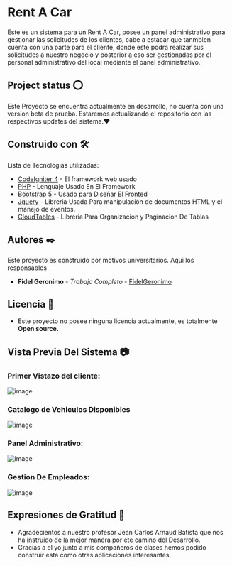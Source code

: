# Rent A Car

Este es un sistema para un Rent A Car, posee un panel administrativo para gestionar las solicitudes de los clientes, cabe a estacar que tanmbien cuenta con una parte para el cliente, donde este podra realizar sus solicitudes a nuestro negocio y posterior a eso ser gestionadas por el personal administrativo del local mediante el panel administrativo.

## Project status ⭕
Este Proyecto se encuentra actualmente en desarrollo, no cuenta con una version beta de prueba.
Estaremos actualizando el repositorio con las respectivos updates del sistema.❤

## Construido con 🛠️

Lista de Tecnologias utilizadas:

* [CodeIgniter 4](https://codeigniter.com/) - El framework web usado
* [PHP](https://www.php.net/) - Lenguaje Usado En El Framework
* [Bootstrap 5](https://getbootstrap.com/) - Usado para Diseñar El Fronted
* [Jquery](https://jquery.com/) - Libreria Usada Para manipulación de documentos HTML y el manejo de eventos.
* [CloudTables](https://datatables.net/) - Libreria Para Organizacion y Paginacion De Tablas

## Autores ✒️

Este proyecto es construido por motivos universitarios. Aqui los responsables

* **Fidel Geronimo** - *Trabajo Completo* - [FidelGeronimo](https://github.com/Fidel-Geronimo)

## Licencia 📄

* Este proyecto no posee ninguna licencia actualmente, es totalmente **Open source.**

## Vista Previa Del Sistema 📷

### Primer Vistazo del cliente: 
![image](https://user-images.githubusercontent.com/98572888/159933442-cf1bcaa6-84ce-40e9-9473-cce4cf0e3392.png)

### Catalogo de Vehiculos Disponibles
![image](https://user-images.githubusercontent.com/98572888/159933604-4ca3d1b0-ecc2-4398-a368-f83ed09a37ae.png)

### Panel Administrativo:
![image](https://user-images.githubusercontent.com/98572888/159933982-1bbe0783-1d4b-4a70-b524-38f86f636ac0.png)

### Gestion De Empleados:
![image](https://user-images.githubusercontent.com/98572888/159934050-3e93d985-bacd-42e3-b943-84eaa74cbef7.png)


## Expresiones de Gratitud 🎁

* Agradecientos a nuestro profesor Jean Carlos Arnaud Batista que nos ha instruido de la mejor manera por ete camino del Desarrollo.
* Gracias a el yo junto a mis compañeros de clases hemos podido construir esta como otras aplicaciones interesantes. 


